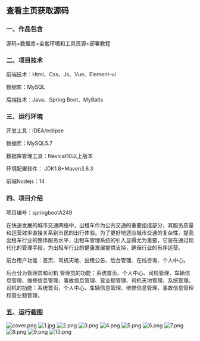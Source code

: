  
## 查看主页获取源码


### 一、作品包含

源码+数据库+全套环境和工具资源+部署教程

### 二、项目技术

前端技术：Html、Css、Js、Vue、Element-ui

数据库：MySQL

后端技术：Java、Spring Boot、MyBatis

  

### 三、运行环境

开发工具：IDEA/eclipse

数据库：MySQL5.7

数据库管理工具：Navicat10以上版本

环境配置软件： JDK1.8+Maven3.6.3

前端Nodejs：14


### 四、项目介绍
项目编号：springbootA249

在快速发展的城市交通网络中，出租车作为公共交通的重要组成部分，其服务质量和运营效率直接关系到市民的出行体验。为了更好地适应城市交通的复杂性，提高出租车行业的整体服务水平，出租车管理系统的引入显得尤为重要，它旨在通过现代化的管理手段，为出租车行业的健康发展提供支持，确保行业的有序运营。

前台用户功能：首页、司机天地、出租公告、后台管理、在线咨询、个人中心。

后台分为管理员和司机
管理员的功能：系统首页、个人中心、司机管理、车辆信息管理、维修信息管理、事故信息管理、营业额管理、司机天地管理、系统管理。
司机的功能：系统首页、个人中心、车辆信息管理、维修信息管理、事故信息管理和营业额管理。

### 五、运行截图

![cover.png](./cover.png)
![1.jpg](./1.jpg)
![2.png](./2.png)
![3.png](./3.png)
![4.png](./4.png)
![5.png](./5.png)
![6.png](./6.png)
![7.png](./7.png)
![8.png](./8.png)
![9.png](./9.png)
![10.png](./10.png)




  
